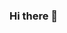 ### Hi there 👋

<!--
- 👩‍💻 Estudante de análise e desenvolvimento de sistemas
- 🌱 Aprendendo sobre back-end com o foco em C#, .NET, SQL e MongoDB.
- 😄 Pronouns: she/her
-->
